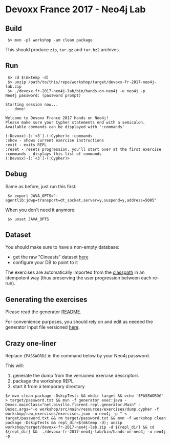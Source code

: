 # Devoxx France 2017 - Neo4j Lab

## Build

```
 $> mvn -pl workshop -am clean package
```

This should produce `zip`, `tar.gz` and `tar.bz2` archives.

## Run

```
 $> cd $(mktemp -d)
 $> unzip /path/to/this/repo/workshop/target/devoxx-fr-2017-neo4j-lab.zip
 $> ./devoxx-fr-2017-neo4j-lab/bin/hands-on-neo4j -u neo4j -p
Neo4j password: (password prompt)

Starting session now...
... done!

Welcome to Devoxx France 2017 Hands on Neo4j!
Please make sure your Cypher statements end with a semicolon.
Available commands can be displayed with ':commands'

(:Devoxx)-[:`<3`]-(:Cypher)> :commands
:show - shows current exercise instructions
:exit - exits REPL
:reset - resets progression, you'll start over at the first exercise
:commands - displays this list of commands
(:Devoxx)-[:`<3`]-(:Cypher)>
```

## Debug

Same as before, just run this first:
```
 $> export JAVA_OPTS="-agentlib:jdwp=transport=dt_socket,server=y,suspend=y,address=5005"
```

When you don't need it anymore:
```
 $> unset JAVA_OPTS
```

## Dataset

You should make sure to have a non-empty database:

 * get the raw "Cineasts" dataset [here](http://example-data.neo4j.org/3.0-datasets/cineasts.tgz)
 * configure your DB to point to it

The exercises are automatically imported from the [classpath](./workshop/src/main/resources/exercises/dump.cypher) in
an idempotent way (thus preserving the user progression between each re-run).

## Generating the exercises

Please read the generator [README](./generator/README.md).

For convenience purposes, you should rely on and edit as needed the generator input file versioned [here](./workshop/raw_exercises/exercises.json).

## Crazy one-liner

Replace `£PASSWORD£` in the command below by your Neo4j password.

This will:

 1. generate the dump from the versioned exercise descriptors
 1. package the workshop REPL
 1. start it from a temporary directory

```
$> mvn clean package -DskipTests && mkdir target && echo '£PASSWORD£' > target/password.txt && mvn -f generator exec:java -Dexec.mainClass="net.biville.florent.repl.generator.Main" -Dexec.args="-o workshop/src/main/resources/exercises/dump.cypher -f workshop/raw_exercises/exercises.json -u neo4j -p " < target/password.txt && rm target/password.txt && mvn -f workshop clean package -DskipTests && repl_dir=$(mktemp -d); unzip workshop/target/devoxx-fr-2017-neo4j-lab.zip -d ${repl_dir} && cd ${repl_dir} &&  ./devoxx-fr-2017-neo4j-lab/bin/hands-on-neo4j -u neo4j -p
```
